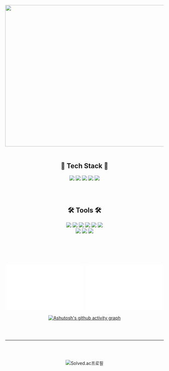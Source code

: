 <br>

<div align="center">

<!--
<img src="https://github.com/ahyun39/CodingTest/assets/70644095/61bd96fc-6193-441b-942f-248c1405ef55" width="550" height="450"/>
-->

<img src="https://github.com/ahyun39/CodingTest/assets/70644095/d2e918e1-6ac8-4c2f-b389-2a05d827d2ac" width="550" height="450"/>

</div>



<!--![header](https://capsule-render.vercel.app/api?type=waving&color=100:99CCFF,0:6699CC&height=280&section=header&text=AHyun%20Kang&fontColor=336699&fontSize=65&animation=fadeIn&fontAlign=73&fontAlignY=40)-->

<!--![header](https://capsule-render.vercel.app/api?type=waving&color=99CCFF&height=280&section=header&text=AHyun%20Kang&fontColor=336699&fontSize=65&animation=fadeIn&fontAlign=73&fontAlignY=40)-->

<br>

<div align="center">
  
## 🍋 Tech Stack 🍋


<img src="https://img.shields.io/badge/Python-3776AB?style=flat&logo=Python&logoColor=white"/>
<img src="https://img.shields.io/badge/MySQL-4479A1?style=flat&logo=MySQL&logoColor=white"/>
<img src="https://img.shields.io/badge/HTML5-E34F26?style=flat&logo=HTML5&logoColor=white"/>
<img src="https://img.shields.io/badge/CSS3-1572B6?style=flat&logo=CSS3&logoColor=white"/>
<img src="https://img.shields.io/badge/Markdown-000000?style=flat&logo=Markdown&logoColor=white"/>

<br/><br/>

## 🛠️ Tools 🛠️

<img src="https://img.shields.io/badge/Django-092E20?style=flat&logo=Django&logoColor=white"/>
<img src="https://img.shields.io/badge/Jupyter-F37626?style=flat&logo=Jupyter&logoColor=white"/>
<img src="https://img.shields.io/badge/Visual Studio Code-007ACC?style=flat&logo=Visual Studio Code&logoColor=white"/>
<img src="https://img.shields.io/badge/Postman-FF6C37?style=flat&logo=Postman&logoColor=white"/>
<img src="https://img.shields.io/badge/Git-F05032?style=flat&logo=Git&logoColor=white"/>
<img src="https://img.shields.io/badge/GitHub-181717?style=flat&logo=Github&logoColor=white"/>


<br>
<img src="https://img.shields.io/badge/Figma-F24E1E?style=flat&logo=Figma&logoColor=white"/>
<img src="https://img.shields.io/badge/Notion-000000?style=flat&logo=Notion&logoColor=white"/>
<img src="https://img.shields.io/badge/Slack-4A154B?style=flat&logo=Slack&logoColor=white"/>

</div>

<br/><br/><br/><br/>


<div align="center">
  
<img src="https://raw.githubusercontent.com/ahyun39/github-stats-transparent/output/generated/overview.svg" width="49.2%" />
<img src="https://raw.githubusercontent.com/ahyun39/github-stats-transparent/output/generated/languages.svg" width="49.2%" />

<br>

[![Ashutosh's github activity graph](https://github-readme-activity-graph.vercel.app/graph?username=ahyun39&bg_color=transparent&color=6699CC&line=99CCFF&point=CCCCCC&hide_border=true)](https://github.com/ashutosh00710/github-readme-activity-graph)

<br/><br/>

---

<br/><br/>


![Solved.ac프로필](http://mazassumnida.wtf/api/v2/generate_badge?boj=dkgus33)
  

</div>

  
<br>


<!--방문자 수 
[![Hits](https://hits.seeyoufarm.com/api/count/incr/badge.svg?url=https%3A%2F%2Fgithub.com%2Fahyun39%2Fhit-counter&count_bg=%2379C83D&title_bg=%23555555&icon=&icon_color=%23E7E7E7&title=hits&edge_flat=false)](https://hits.seeyoufarm.com)-->             
